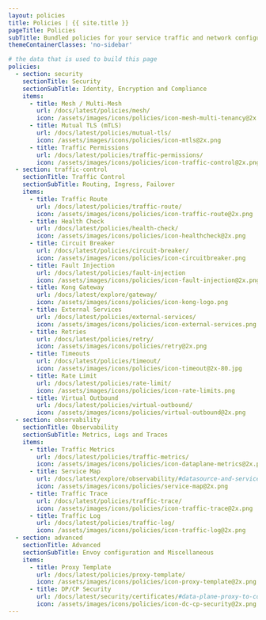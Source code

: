 ```yaml
---
layout: policies
title: Policies | {{ site.title }}
pageTitle: Policies
subTitle: Bundled policies for your service traffic and network configuration.
themeContainerClasses: 'no-sidebar'

# the data that is used to build this page
policies:
  - section: security
    sectionTitle: Security
    sectionSubTitle: Identity, Encryption and Compliance
    items:
      - title: Mesh / Multi-Mesh
        url: /docs/latest/policies/mesh/
        icon: /assets/images/icons/policies/icon-mesh-multi-tenancy@2x.png
      - title: Mutual TLS (mTLS)
        url: /docs/latest/policies/mutual-tls/
        icon: /assets/images/icons/policies/icon-mtls@2x.png
      - title: Traffic Permissions
        url: /docs/latest/policies/traffic-permissions/
        icon: /assets/images/icons/policies/icon-traffic-control@2x.png
  - section: traffic-control
    sectionTitle: Traffic Control
    sectionSubTitle: Routing, Ingress, Failover
    items:
      - title: Traffic Route
        url: /docs/latest/policies/traffic-route/
        icon: /assets/images/icons/policies/icon-traffic-route@2x.png
      - title: Health Check
        url: /docs/latest/policies/health-check/
        icon: /assets/images/icons/policies/icon-healthcheck@2x.png
      - title: Circuit Breaker
        url: /docs/latest/policies/circuit-breaker/
        icon: /assets/images/icons/policies/icon-circuitbreaker.png
      - title: Fault Injection
        url: /docs/latest/policies/fault-injection
        icon: /assets/images/icons/policies/icon-fault-injection@2x.png
      - title: Kong Gateway
        url: /docs/latest/explore/gateway/
        icon: /assets/images/icons/policies/icon-kong-logo.png
      - title: External Services
        url: /docs/latest/policies/external-services/
        icon: /assets/images/icons/policies/icon-external-services.png
      - title: Retries
        url: /docs/latest/policies/retry/
        icon: /assets/images/icons/policies/retry@2x.png
      - title: Timeouts
        url: /docs/latest/policies/timeout/
        icon: /assets/images/icons/policies/icon-timeout@2x-80.jpg
      - title: Rate Limit
        url: /docs/latest/policies/rate-limit/
        icon: /assets/images/icons/policies/icon-rate-limits.png
      - title: Virtual Outbound
        url: /docs/latest/policies/virtual-outbound/
        icon: /assets/images/icons/policies/virtual-outbound@2x.png
  - section: observability
    sectionTitle: Observability
    sectionSubTitle: Metrics, Logs and Traces
    items:
      - title: Traffic Metrics
        url: /docs/latest/policies/traffic-metrics/
        icon: /assets/images/icons/policies/icon-dataplane-metrics@2x.png
      - title: Service Map
        url: /docs/latest/explore/observability/#datasource-and-service-map
        icon: /assets/images/icons/policies/service-map@2x.png
      - title: Traffic Trace
        url: /docs/latest/policies/traffic-trace/
        icon: /assets/images/icons/policies/icon-traffic-trace@2x.png
      - title: Traffic Log
        url: /docs/latest/policies/traffic-log/
        icon: /assets/images/icons/policies/icon-traffic-log@2x.png
  - section: advanced
    sectionTitle: Advanced
    sectionSubTitle: Envoy configuration and Miscellaneous
    items:
      - title: Proxy Template
        url: /docs/latest/policies/proxy-template/
        icon: /assets/images/icons/policies/icon-proxy-template@2x.png
      - title: DP/CP Security
        url: /docs/latest/security/certificates/#data-plane-proxy-to-control-plane-communication
        icon: /assets/images/icons/policies/icon-dc-cp-security@2x.png
---
```

